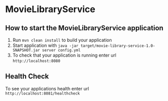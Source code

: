 # MovieLibraryService

How to start the MovieLibraryService application
---

1. Run `mvn clean install` to build your application
1. Start application with `java -jar target/movie-library-service-1.0-SNAPSHOT.jar server config.yml`
1. To check that your application is running enter url `http://localhost:8080`

Health Check
---

To see your applications health enter url `http://localhost:8081/healthcheck`
